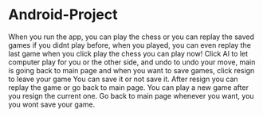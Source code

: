 # Android-Project

When you run the app, you can play the chess or you can replay the saved games if you didnt play before, when you played, you can even replay the last game
when you click play the chess you can play now!
Click AI to let computer play for you or the other side, and undo to undo your move, main is going back to main page and when you want to save games, click resign to leave your game
You can save it or not save it.
After resign you can replay the game or go back to main page.
You can play a new game after you resign the current one.
Go back to main page whenever you want, you you wont save your game.
